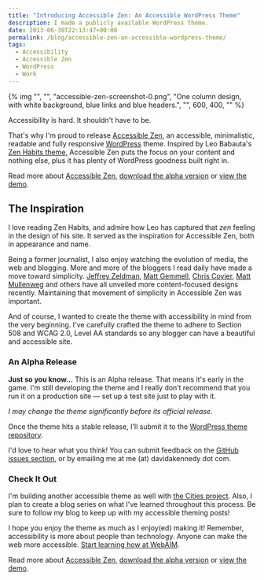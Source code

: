 ```yaml
---
title: "Introducing Accessible Zen: An Accessible WordPress Theme"
description: I made a publicly available WordPress theme.
date: 2013-06-30T22:13:47+00:00
permalink: /blog/accessible-zen-an-accessible-wordpress-theme/
tags:
  - Accessibility
  - Accessible Zen
  - WordPress
  - Work
---
```


{% img "", "", "accessible-zen-screenshot-0.png", "One column design, with white background, blue links and blue headers.", "", 600, 400, "" %}

Accessibility is hard. It shouldn't have to be.

That's why I'm proud to release [Accessible Zen](/projects/accessible-zen/), an accessible, minimalistic, readable and fully responsive [WordPress](http://wordpress.org/) theme. Inspired by Leo Babauta's [Zen Habits theme](http://zenhabits.net/theme/), Accessible Zen puts the focus on your content and nothing else, plus it has plenty of WordPress goodness built right in.

<p class="callout">
  Read more about <a href="/projects/accessible-zen/">Accessible Zen</a>, <a href="https://github.com/davidakennedy/accessible-zen">download the alpha version</a> or <a href="http://accessiblezen.davidakennedy.com">view the demo</a>.
</p>

## The Inspiration

I love reading Zen Habits, and admire how Leo has captured that _zen_ feeling in the design of his site. It served as the inspiration for Accessible Zen, both in appearance and name.

Being a former journalist, I also enjoy watching the evolution of media, the web and blogging. More and more of the bloggers I read daily have made a move toward simplicity. [Jeffrey Zeldman](http://www.zeldman.com/), [Matt Gemmell](http://mattgemmell.com/), [Chris Coyier](http://chriscoyier.net/), [Matt Mullenweg](http://ma.tt/) and others have all unveiled more content-focused designs recently. Maintaining that movement of simplicity in Accessible Zen was important.

And of course, I wanted to create the theme with accessibility in mind from the very beginning. I've carefully crafted the theme to adhere to Section 508 and WCAG 2.0, Level AA standards so any blogger can have a beautiful and accessible site.

### An Alpha Release

**Just so you know…** This is an Alpha release. That means it's early in the game. I'm still developing the theme and I really don’t recommend that you run it on a production site — set up a test site just to play with it.

_I may change the theme significantly before its official release_.

Once the theme hits a stable release, I'll submit it to the [WordPress theme repository](http://wordpress.org/themes/).

I'd love to hear what you think! You can submit feedback on the [GitHub issues section](https://github.com/davidakennedy/Accessible-Zen/issues), or by emailing me at me (at) davidakennedy dot com.

### Check It Out

I'm building another accessible theme as well with [the Cities project](/blog/joining-the-cities-project/). Also, I plan to create a blog series on what I've learned throughout this process. Be sure to follow my blog to keep up with my accessible theming posts!

I hope you enjoy the theme as much as I enjoy(ed) making it! Remember, accessibility is more about people than technology. Anyone can make the web more accessible. [Start learning how at WebAIM](http://webaim.org/).

<p class="callout">
  Read more about <a href="/projects/accessible-zen/">Accessible Zen</a>, <a href="https://github.com/davidakennedy/accessible-zen">download the alpha version</a> or <a href="http://accessiblezen.davidakennedy.com">view the demo</a>.
</p>
